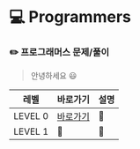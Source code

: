 # :computer: Programmers 
### :pencil2: 프로그래머스 문제/풀이

> 안녕하세요 :smiley:

|레벨|바로가기|설명|
|------|---|---|
|LEVEL 0|[바로가기](https://github.com/CSHcode/Programmers/tree/main/LEVEL%200)|:hammer:|
|LEVEL 1|:hammer:|:hammer:|

